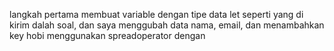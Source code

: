 langkah pertama membuat variable dengan tipe data let seperti yang di kirim dalah soal,
dan saya menggubah data nama, email, dan menambahkan key hobi menggunakan spreadoperator
dengan 